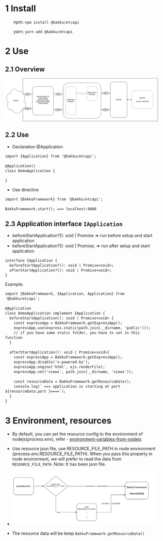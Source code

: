 # 1 Install

&emsp;&emsp;npm: `npm install @bakku/etcapi`

&emsp;&emsp;yarn: `yarn add @bakku/etcapi`

# 2 Use

## 2.1 Overview

![Request Response](./bakku-etcapi.drawio.png)

## 2.2 Use

- Declaration @Application

```
import {Application} from '@bakku/etcapi';

@Application()
class DemoApplication {

}
```

- Use directive

```
import {BakkuFramework} from '@bakku/etcapi';

BakkuFramework.start(); ==> localhost:8080

```

## 2.3 Application interface `IApplication`

- beforeStartApplication?(): void | Promise<void> => run before setup and start application
- beforeStartApplication?(): void | Promise<void>; => run after setup and start application

```
interface IApplication {
  beforeStartApplication?(): void | Promise<void>;
  afterStartApplication?(): void | Promise<void>;
}
```

Example:

```
import {BakkuFramework, IApplication, Application} from '@bakku/etcapi';

@Application
class DemoApplication implement IApplication {
  beforeStartApplication(): void | Promise<void> {
    const expressApp = BakkuFramework.getExpressApp();
    expressApp.use(express.static(path.join(__dirname, 'public')));
    // if you have some static folder, you have to set in this function
  }

  afterStartApplication(): void | Promise<void>{
    const expressApp = BakkuFramework.getExpressApp();
    expressApp.disable('x-powered-by');
    expressApp.engine('html', ejs.renderFile);
    expressApp.set('views', path.join(__dirname, 'views'));

    const resourceData = BakkuFramework.getResourceData();
    console.log(` === application is starting at port ${resourceData.port }====`);
  }
}
```

# 3 Environment, resources

- By default, you can set the resource config to the environment of nodejs(process.env), refer - [environment-variables-from-nodejs](https://nodejs.org/en/learn/command-line/how-to-read-environment-variables-from-nodejs)

- Use resource json file, use RESOURCE_FILE_PATH in node environment (process.env.RESOURCE_FILE_PATH). When you pass this property in node environment, we will prefer to read the data from `RESOURCE_FILE_PATH`. Note: It has been json file.
- ![Request Response](./bakku-etcapi-resource.png)

- The resource data will be keep `BakkuFramework.getResourceData()`
